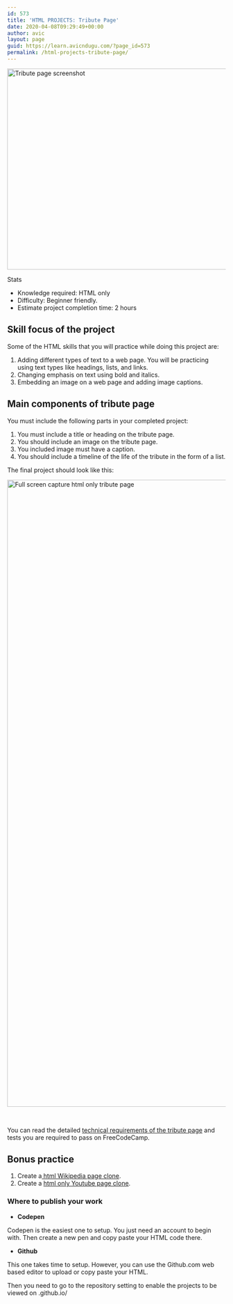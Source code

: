 ```yaml
---
id: 573
title: 'HTML PROJECTS: Tribute Page'
date: 2020-04-08T09:29:49+00:00
author: avic
layout: page
guid: https://learn.avicndugu.com/?page_id=573
permalink: /html-projects-tribute-page/
---
```

<img class="alignnone size-full" src="https://miro.medium.com/max/700/1*QMlF5qHP4J-LmHG0bFsRCA.png" alt="Tribute page screenshot" width="700" height="462" />

Stats

<li style="list-style-type: none;">
  <ul>
    <li>
      Knowledge required: HTML only
    </li>
    <li>
      Difficulty: Beginner friendly.
    </li>
    <li>
      Estimate project completion time: 2 hours
    </li>
  </ul>
</li>

## Skill focus of the project

Some of the HTML skills that you will practice while doing this project are:

<li style="list-style-type: none;">
  <ol>
    <li>
      Adding different types of text to a web page. You will be practicing using text types like headings, lists, and links.
    </li>
    <li>
      Changing emphasis on text using bold and italics.
    </li>
    <li>
      Embedding an image on a web page and adding image captions.
    </li>
  </ol>
</li>

## Main components of tribute page

You must include the following parts in your completed project:

<li style="list-style-type: none;">
  <ol>
    <li>
      You must include a title or heading on the tribute page.
    </li>
    <li>
      You should include an image on the tribute page.
    </li>
    <li>
      You included image must have a caption.
    </li>
    <li>
      You should include a timeline of the life of the tribute in the form of a list.
    </li>
  </ol>
</li>

The final project should look like this:

<img class="aligncenter size-full wp-image-581" src="https://learn.avicndugu.com/wp-content/uploads/2020/04/screencapture-codepen-io-freeCodeCamp-full-zNqgVx-2020-04-08-12_23_43.jpg" alt="Full screen capture html only tribute page" width="1280" height="1441" srcset="https://learn.avicndugu.com/wp-content/uploads/2020/04/screencapture-codepen-io-freeCodeCamp-full-zNqgVx-2020-04-08-12_23_43.jpg 1280w, https://learn.avicndugu.com/wp-content/uploads/2020/04/screencapture-codepen-io-freeCodeCamp-full-zNqgVx-2020-04-08-12_23_43-266x300.jpg 266w, https://learn.avicndugu.com/wp-content/uploads/2020/04/screencapture-codepen-io-freeCodeCamp-full-zNqgVx-2020-04-08-12_23_43-682x768.jpg 682w, https://learn.avicndugu.com/wp-content/uploads/2020/04/screencapture-codepen-io-freeCodeCamp-full-zNqgVx-2020-04-08-12_23_43-910x1024.jpg 910w" sizes="(max-width: 1280px) 100vw, 1280px" /> 

&nbsp;

You can read the detailed [technical requirements of the tribute page](https://www.freecodecamp.org/learn/responsive-web-design/responsive-web-design-projects/build-a-tribute-page) and tests you are required to pass on FreeCodeCamp.

## Bonus practice

<li style="list-style-type: none;">
  <ol>
    <li>
      Create a<a href="https://learn.avicndugu.com/html-project-wikipedia"> html Wikipedia page clone</a>.
    </li>
    <li>
      Create a <a href="https://learn.avicndugu.com/html-projects-youtube-page/">html only Youtube page clone</a>.
    </li>
  </ol>
</li>

### Where to publish your work

<li style="list-style-type: none;">
  <ul>
    <li>
      <strong>Codepen</strong>
    </li>
  </ul>
</li>

Codepen is the easiest one to setup. You just need an account to begin with. Then create a new pen and copy paste your HTML code there.

<li style="list-style-type: none;">
  <ul>
    <li>
      <strong>Github</strong>
    </li>
  </ul>
</li>

This one takes time to setup. However, you can use the Github.com web based editor to upload or copy paste your HTML.

Then you need to go to the repository setting to enable the projects to be viewed on <your-username>.github.io/<repository-name>